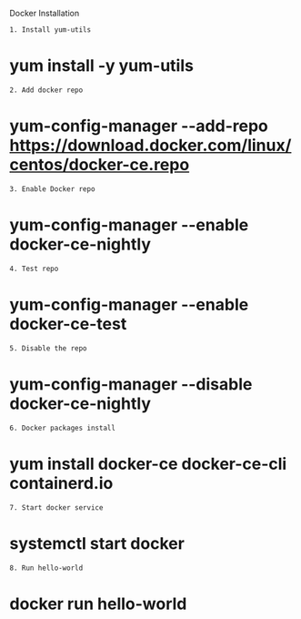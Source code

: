 Docker Installation

	1. Install yum-utils
# yum install -y yum-utils

	2. Add docker repo
# yum-config-manager --add-repo https://download.docker.com/linux/centos/docker-ce.repo

	3. Enable Docker repo  
# yum-config-manager --enable docker-ce-nightly
  
	4. Test repo
# yum-config-manager --enable docker-ce-test

	5. Disable the repo
# yum-config-manager --disable docker-ce-nightly

	6. Docker packages install
# yum install docker-ce docker-ce-cli containerd.io

	7. Start docker service
#  systemctl start docker

	8. Run hello-world
# docker run hello-world

